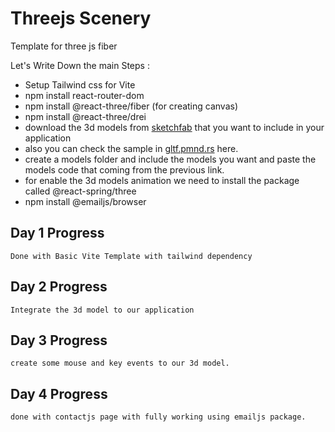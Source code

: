 # Threejs Scenery

Template for three js fiber

Let's Write Down the main Steps :

- Setup Tailwind css for Vite
- npm install react-router-dom
- npm install @react-three/fiber (for creating canvas)
- npm install @react-three/drei
- download the 3d models from <a href="https://sketchfab.com/3d-models/popular">sketchfab</a> that you want to include in your application
- also you can check the sample in <a href="https://gltf.pmnd.rs">gltf.pmnd.rs</a> here.
- create a models folder and include the models you want and paste the models code that coming from the previous link.
- for enable the 3d models animation we need to install the package called @react-spring/three
- npm install @emailjs/browser


## Day 1 Progress
    Done with Basic Vite Template with tailwind dependency

## Day 2 Progress
    Integrate the 3d model to our application

## Day 3 Progress
    create some mouse and key events to our 3d model.

## Day 4 Progress
    done with contactjs page with fully working using emailjs package.
    
